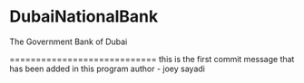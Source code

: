 # DubaiNationalBank
The Government Bank of Dubai

============================
this is the first commit message
that has been added in this program
author - joey sayadi
